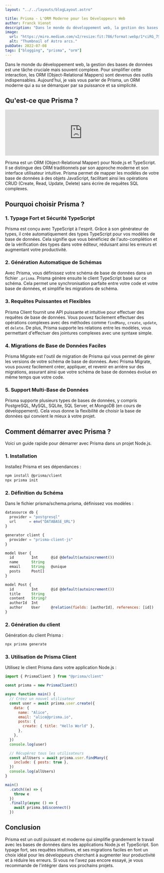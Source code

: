 ```yaml
---
layout: "../../layouts/blogLayout.astro"

title: Prisma - L'ORM Moderne pour les Développeurs Web
author: Franck Vienot
description: "Dans le monde du développement web, la gestion des bases de données est une tâche cruciale mais souvent complexe. Prisma facilite cette gestion"
image:
  url: "https://miro.medium.com/v2/resize:fit:786/format:webp/1*ciRG_7SSwuNXoSx48H_wvA.jpeg"
  alt: "Thumbnail of Astro arcs."
pubDate: 2022-07-08
tags: ["blogging", "prisma", "orm"]
---
```


Dans le monde du développement web, la gestion des bases de données est une tâche cruciale mais souvent complexe. Pour simplifier cette interaction, les ORM (Object-Relational Mappers) sont devenus des outils indispensables. Aujourd'hui, je vais vous parler de Prisma, un ORM moderne qui a su se démarquer par sa puissance et sa simplicité.

## Qu'est-ce que Prisma ?

<!-- markdownlint-disable-next-line MD033 -->
<iframe width="100%" src="https://www.youtube.com/embed/EEDGwLB55bI?si=ecEGBWt_FOjmKeIV" title="YouTube video player" frameborder="0" allow="accelerometer; autoplay; clipboard-write; encrypted-media; gyroscope; picture-in-picture; web-share" referrerpolicy="strict-origin-when-cross-origin" allowfullscreen></iframe>

Prisma est un ORM (Object-Relational Mapper) pour Node.js et TypeScript. Il se distingue des ORM traditionnels par son approche moderne et son interface utilisateur intuitive. Prisma permet de mapper les modèles de votre base de données à des objets JavaScript, facilitant ainsi les opérations CRUD (Create, Read, Update, Delete) sans écrire de requêtes SQL complexes.

## Pourquoi choisir Prisma ?

### 1. Typage Fort et Sécurité TypeScript

Prisma est conçu avec TypeScript à l'esprit. Grâce à son générateur de types, il crée automatiquement des types TypeScript pour vos modèles de base de données. Cela signifie que vous bénéficiez de l'auto-complétion et de la vérification des types dans votre éditeur, réduisant ainsi les erreurs et augmentant votre productivité.

### 2. Génération Automatique de Schémas

Avec Prisma, vous définissez votre schéma de base de données dans un fichier `.prisma`. Prisma génère ensuite le client TypeScript basé sur ce schéma. Cela permet une synchronisation parfaite entre votre code et votre base de données, et simplifie les migrations de schéma.

### 3. Requêtes Puissantes et Flexibles

Prisma Client fournit une API puissante et intuitive pour effectuer des requêtes de base de données. Vous pouvez facilement effectuer des opérations complexes avec des méthodes comme `findMany`, `create`, `update`, et `delete`. De plus, Prisma supporte les relations entre les modèles, vous permettant d'effectuer des jointures complexes avec une syntaxe simple.

### 4. Migrations de Base de Données Faciles

Prisma Migrate est l'outil de migration de Prisma qui vous permet de gérer les versions de votre schéma de base de données. Avec Prisma Migrate, vous pouvez facilement créer, appliquer, et revenir en arrière sur des migrations, assurant ainsi que votre schéma de base de données évolue en même temps que votre code.

### 5. Support Multi-Base de Données

Prisma supporte plusieurs types de bases de données, y compris PostgreSQL, MySQL, SQLite, SQL Server, et MongoDB (en cours de développement). Cela vous donne la flexibilité de choisir la base de données qui convient le mieux à votre projet.

## Comment démarrer avec Prisma ?

Voici un guide rapide pour démarrer avec Prisma dans un projet Node.js.

### 1. Installation

Installez Prisma et ses dépendances :

```bash
npm install @prisma/client
npx prisma init
```

### 2. Définition du Schéma

Dans le fichier prisma/schema.prisma, définissez vos modèles :

```javascript
datasource db {
  provider = "postgresql"
  url      = env("DATABASE_URL")
}

generator client {
  provider = "prisma-client-js"
}

model User {
  id        Int      @id @default(autoincrement())
  name      String
  email     String   @unique
  posts     Post[]
}

model Post {
  id        Int      @id @default(autoincrement())
  title     String
  content   String?
  authorId  Int
  author    User     @relation(fields: [authorId], references: [id])
}
```

### 2. Génération du client

Génération du client Prisma :

```bash
npx prisma generate
```

### 3. Utilisation de Prisma Client

Utilisez le client Prisma dans votre application Node.js :

```javascript
import { PrismaClient } from "@prisma/client"

const prisma = new PrismaClient()

async function main() {
  // Créez un nouvel utilisateur
  const user = await prisma.user.create({
    data: {
      name: "Alice",
      email: "alice@prisma.io",
      posts: {
        create: { title: "Hello World" },
      },
    },
  })
  console.log(user)

  // Récupérez tous les utilisateurs
  const allUsers = await prisma.user.findMany({
    include: { posts: true },
  })
  console.log(allUsers)
}

main()
  .catch((e) => {
    throw e
  })
  .finally(async () => {
    await prisma.$disconnect()
  })
```

## Conclusion

Prisma est un outil puissant et moderne qui simplifie grandement le travail avec les bases de données dans les applications Node.js et TypeScript. Son typage fort, ses requêtes intuitives, et ses migrations faciles en font un choix idéal pour les développeurs cherchant à augmenter leur productivité et à réduire les erreurs. Si vous ne l'avez pas encore essayé, je vous recommande de l'intégrer dans vos prochains projets.
